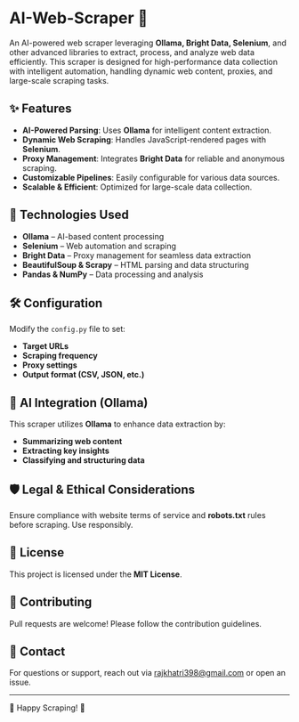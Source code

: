 # AI-Web-Scraper 🚀

An AI-powered web scraper leveraging **Ollama, Bright Data, Selenium**, and other advanced libraries to extract, process, and analyze web data efficiently. This scraper is designed for high-performance data collection with intelligent automation, handling dynamic web content, proxies, and large-scale scraping tasks.

## ✨ Features
- **AI-Powered Parsing**: Uses **Ollama** for intelligent content extraction.
- **Dynamic Web Scraping**: Handles JavaScript-rendered pages with **Selenium**.
- **Proxy Management**: Integrates **Bright Data** for reliable and anonymous scraping.
- **Customizable Pipelines**: Easily configurable for various data sources.
- **Scalable & Efficient**: Optimized for large-scale data collection.

## 🚀 Technologies Used
- **Ollama** – AI-based content processing
- **Selenium** – Web automation and scraping
- **Bright Data** – Proxy management for seamless data extraction
- **BeautifulSoup & Scrapy** – HTML parsing and data structuring
- **Pandas & NumPy** – Data processing and analysis
  

## 🛠 Configuration
Modify the `config.py` file to set:
- **Target URLs**
- **Scraping frequency**
- **Proxy settings**
- **Output format (CSV, JSON, etc.)**

## 🤖 AI Integration (Ollama)
This scraper utilizes **Ollama** to enhance data extraction by:
- **Summarizing web content**
- **Extracting key insights**
- **Classifying and structuring data**

## 🛡 Legal & Ethical Considerations
Ensure compliance with website terms of service and **robots.txt** rules before scraping. Use responsibly.

## 📜 License
This project is licensed under the **MIT License**.

## 🤝 Contributing
Pull requests are welcome! Please follow the contribution guidelines.

## 📩 Contact
For questions or support, reach out via [rajkhatri398@gmail.com](mailto:rajkhatri398@gmail.com.com) or open an issue.

---
🚀 Happy Scraping! 🚀
